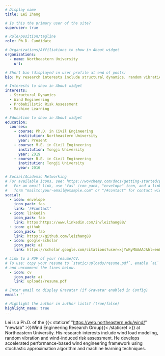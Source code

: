 ```yaml
---
# Display name
title: Lei Zhang

# Is this the primary user of the site?
superuser: true

# Role/position/tagline
role: Ph.D. Candidate

# Organizations/Affiliations to show in About widget
organizations:
  - name: Northeastern University
    url: 

# Short bio (displayed in user profile at end of posts)
bio: My research interests include structural dynamics, random vibration and machine learning.

# Interests to show in About widget
interests:
  - Structural Dynamics
  - Wind Engineering
  - Probabilistic Risk Assessment
  - Machine Learning

# Education to show in About widget
education:
  courses:
    - course: Ph.D. in Civil Engineering
      institution: Northeastern University
      year: Present
    - course: M.E. in Civil Engineering
      institution: Tongji University
      year: 2019
    - course: B.E. in Civil Engineering
      institution: Tongji University
      year: 2016

# Social/Academic Networking
# For available icons, see: https://wowchemy.com/docs/getting-started/page-builder/#icons
#   For an email link, use "fas" icon pack, "envelope" icon, and a link in the
#   form "mailto:your-email@example.com" or "/#contact" for contact widget.
social:
  - icon: envelope
    icon_pack: fas
    link: '/#contact'
  - icon: linkedin
    icon_pack: fab
    link: https:https://www.linkedin.com/in/leizhang88/
  - icon: github
    icon_pack: fab
    link: https://github.com/leizhang88
  - icon: google-scholar
    icon_pack: ai
    link: https://scholar.google.com/citations?user=xjYwKyMAAAAJ&hl=en&oi=sra

# Link to a PDF of your resume/CV.
# To use: copy your resume to `static/uploads/resume.pdf`, enable `ai` icons in `params.toml`,
# and uncomment the lines below.
  - icon: cv
    icon_pack: ai
    link: uploads/resume.pdf

# Enter email to display Gravatar (if Gravatar enabled in Config)
email: ''

# Highlight the author in author lists? (true/false)
highlight_name: true
---
```


Lei is a Ph.D. of the {{< staticref "https://web.northeastern.edu/wind/" "newtab" >}}Wind Engineering Research Group{{< /staticref >}} at Northeastern University. His research interests include wind load modeling, random vibration and wind-induced risk assessment. He develops accelerated performance-based wind engineering framework using stochastic approximation algorithm and machine learning techniques.


